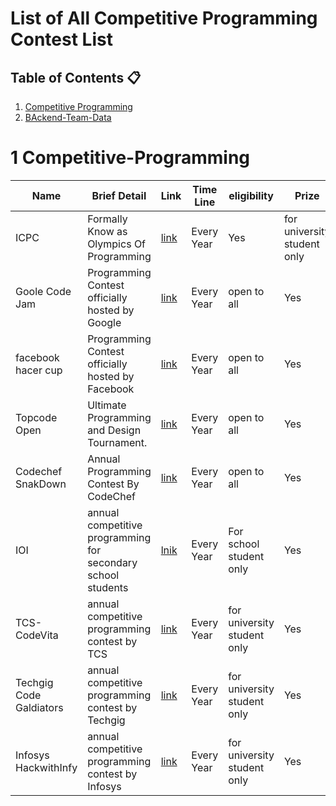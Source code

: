 # List of All Competitive Programming Contest List

## Table of Contents :clipboard:
1.  [Competitive Programming](#1-Competitive-Programming)
2.  [BAckend-Team-Data](#2-Backend-Team-Data)

# 1 Competitive-Programming

Name |Brief Detail |Link |Time Line| eligibility |Prize|Job Opportunity 
--- | ---------------- | ---------- | --- | ------- | ----- | ------
ICPC | Formally Know as Olympics Of Programming | [link](https://icpc.global) | Every Year |Yes|for university student only|For Top Performer
Goole Code Jam | Programming Contest officially hosted by Google | [link](https://codingcompetitions.withgoogle.com/codejam) | Every Year | open to all | Yes |For Top Performer
facebook hacer cup | Programming Contest officially hosted by Facebook | [link](https://www.facebook.com/codingcompetitions/hacker-cup) | Every Year | open to all | Yes |For Top Performer
Topcode Open |Ultimate Programming and Design Tournament. | [link](https://tco22.topcoder.com) | Every Year | open to all | Yes |For Top Performer
Codechef SnakDown |Annual Programming Contest By CodeChef | [link](https://snackdown.codechef.com) | Every Year | open to all | Yes |For Top Performer
IOI | annual competitive programming for secondary school students | [lnik](https://ioinformatics.org) | Every Year| For school student only| Yes | NO
TCS-CodeVita | annual competitive programming contest by TCS|[link](https://www.tcscodevita.com) | Every Year | for university student only| Yes | YES
Techgig Code Galdiators | annual competitive programming contest by Techgig|[link](https://www.techgig.com/codegladiators) | Every Year |for university student only| Yes | YES
Infosys HackwithInfy | annual competitive programming contest by Infosys|[link](https://www.infosys.com/careers/hackwithinfy.html) | Every Year |for university student only| Yes | YES

